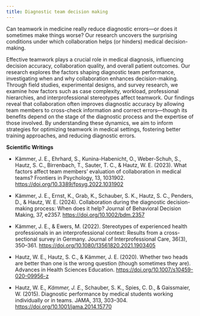 ```yaml
---
title: Diagnostic team decision making
---
```


Can teamwork in medicine really reduce diagnostic errors—or does it sometimes make things worse? Our research uncovers the surprising conditions under which collaboration helps (or hinders) medical decision-making.

<!--more-->

Effective teamwork plays a crucial role in medical diagnosis, influencing decision accuracy, collaboration quality, and overall patient outcomes. Our research explores the factors shaping diagnostic team performance, investigating when and why collaboration enhances decision-making. Through field studies, experimental designs, and survey research, we examine how factors such as case complexity, workload, professional hierarchies, and interprofessional stereotypes affect teamwork. Our findings reveal that collaboration often improves diagnostic accuracy by allowing team members to cross-check information and correct errors—though its benefits depend on the stage of the diagnostic process and the expertise of those involved. By understanding these dynamics, we aim to inform strategies for optimizing teamwork in medical settings, fostering better training approaches, and reducing diagnostic errors.

**Scientific Writings**

- Kämmer, J. E., Ehrhard, S., Kunina-Habenicht, O., Weber-Schuh, S., Hautz, S. C., Birrenbach, T., Sauter, T. C., & Hautz, W. E. (2023). What factors affect team members’ evaluation of collaboration in medical teams? Frontiers in Psychology, 13, 1031902. https://doi.org/10.3389/fpsyg.2022.1031902

- Kämmer, J. E., Ernst, K., Grab, K., Schauber, S. K., Hautz, S. C., Penders, D., & Hautz, W. E. (2024). Collaboration during the diagnostic decision-making process: When does it help? Journal of Behavioral Decision Making, 37, e2357. https://doi.org/10.1002/bdm.2357
- Kämmer, J. E., & Ewers, M. (2022). Stereotypes of experienced health professionals in an interprofessional context: Results from a cross-sectional survey in Germany. Journal of Interprofessional Care, 36(3), 350–361. https://doi.org/10.1080/13561820.2021.1903405

- Hautz, W. E., Hautz, S. C., & Kämmer, J. E. (2020). Whether two heads are better than one is the wrong question (though sometimes they are). Advances in Health Sciences Education. https://doi.org/10.1007/s10459-020-09956-z

- Hautz, W. E.*, Kämmer, J. E.*, Schauber, S. K., Spies, C. D., & Gaissmaier, W. (2015). Diagnostic performance by medical students working individually or in teams. JAMA, 313, 303–304. https://doi.org/10.1001/jama.2014.15770 